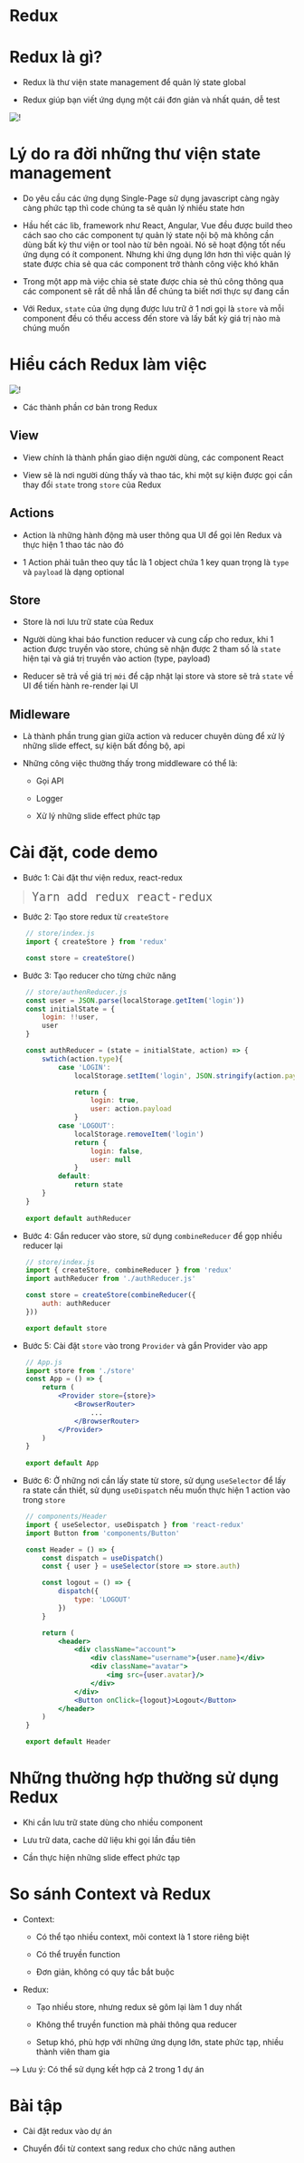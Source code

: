 # Redux

# Redux là gì?

- Redux là thư viện state management để quản lý state global

- Redux giúp bạn viết ứng dụng một cái đơn giản và nhất quán, dễ test

![!](./img/redux-store.png)

# Lý do ra đời những thư viện state management

- Do yêu cầu các ứng dụng Single-Page sử dụng javascript càng ngày càng phức tạp thì code chúng ta sẽ quản lý nhiều state hơn

- Hầu hết các lib, framework như React, Angular, Vue đều được build theo cách sao cho các component tự quản lý state nội bộ mà không cần dùng bất kỳ thư viện or tool nào từ bên ngoài. Nó sẽ hoạt động tốt nếu ứng dụng có ít component. Nhưng khi ứng dụng lớn hơn thì việc quản lý state được chia sẻ qua các component trở thành công việc khó khăn

- Trong một app mà việc chia sẻ state được chia sẻ thủ công thông qua các component sẽ rất dễ nhầ lẫn để chúng ta biết nơi thực sự đang cần

- Với Redux, `state` của ứng dụng được lưu trữ ở 1 nơi gọi là `store` và mỗi component đều có thểu access đến store và lấy bất kỳ giá trị nào mà chúng muốn


# Hiểu cách Redux làm việc

![!](./img/reduxdataflowdiagram-49fa8c3968371d9ef6f2a1486bd40a26.gif)

- Các thành phần cơ bản trong Redux

## View

- View chính là thành phần giao diện người dùng, các component React 

- View sẽ là nơi người dùng thấy và thao tác, khi một sự kiện được gọi cần thay đổi `state` trong `store` của Redux

## Actions

- Action là những hành động mà user thông qua UI để gọi lên Redux và thực hiện 1 thao tác nào đó

- 1 Action phải tuân theo quy tắc là 1 object chứa 1 key quan trọng là `type` và `payload` là dạng optional

## Store

- Store là nơi lưu trữ state của Redux

- Người dùng khai báo function reducer và cung cấp cho redux, khi 1 action được truyền vào store, chúng sẽ nhận được 2 tham số là `state` hiện tại và giá trị truyền vào action (type, payload)

- Reducer sẽ trả về giá trị `mới` để cập nhật lại store và store sẽ trả `state` về UI để tiến hành re-render lại UI


## Midleware

- Là thành phần trung gian giữa action và reducer chuyên dùng để xử lý những slide effect, sự kiện bất đồng bộ, api

- Những công việc thường thấy trong middleware có thể là: 

    - Gọi API
    
    - Logger

    - Xử lý những slide effect phức tạp


# Cài đặt, code demo

- Bước 1: Cài đặt thư viện redux, react-redux
> <font size="5">`Yarn add redux react-redux`</font>

- Bước 2: Tạo store redux từ `createStore`

```jsx
    // store/index.js
    import { createStore } from 'redux'

    const store = createStore()
```
- Bước 3: Tạo reducer cho từng chức năng

```jsx
    // store/authenReducer.js
    const user = JSON.parse(localStorage.getItem('login'))
    const initialState = {
        login: !!user,
        user
    }

    const authReducer = (state = initialState, action) => {
        swtich(action.type){
            case 'LOGIN':
                localStorage.setItem('login', JSON.stringify(action.payload))

                return {
                    login: true,
                    user: action.payload
                }
            case 'LOGOUT': 
                localStorage.removeItem('login')
                return {
                    login: false,
                    user: null
                }
            default:
                return state
        }
    } 
    
    export default authReducer
```

- Bước 4: Gắn reducer vào store, sử dụng `combineReducer` để gọp nhiều reducer lại
```jsx
    // store/index.js
    import { createStore, combineReducer } from 'redux'
    import authReducer from './authReducer.js'

    const store = createStore(combineReducer({
        auth: authReducer
    }))

    export default store
```

- Bước 5: Cài đặt `store` vào trong `Provider` và gắn Provider vào app
```jsx
    // App.js
    import store from './store'
    const App = () => {
        return (
            <Provider store={store}>
                <BrowserRouter>
                    ...
                </BrowserRouter>
            </Provider>
        )
    }
    
    export default App
```

- Bước 6: Ở những nơi cần lấy state từ store, sử dụng `useSelector` để lấy ra state cần thiết, sử dụng `useDispatch` nếu muốn thực hiện 1 action vào trong `store`

```jsx
    // components/Header
    import { useSelector, useDispatch } from 'react-redux'
    import Button from 'components/Button'

    const Header = () => {
        const dispatch = useDispatch()
        const { user } = useSelector(store => store.auth)

        const logout = () => {
            dispatch({
                type: 'LOGOUT'
            })
        }

        return (
            <header>
                <div className="account">
                    <div className="username">{user.name}</div>
                    <div className="avatar">
                        <img src={user.avatar}/>
                    </div>
                </div>
                <Button onClick={logout}>Logout</Button>
            </header>
        )
    }

    export default Header
```

# Những thường hợp thường sử dụng Redux

- Khi cần lưu trữ state dùng cho nhiều component

- Lưu trữ data, cache dữ liệu khi gọi lần đầu tiên

- Cần thực hiện những slide effect phức tạp

# So sánh Context và Redux

- Context:

    - Có thể tạo nhiều context, mõi context là 1 store riêng biệt

    - Có thể truyền function

    - Đơn giản, không có quy tắc bắt buộc


- Redux:

    - Tạo nhiều store, nhưng redux sẽ gôm lại làm 1 duy nhất

    - Không thể truyền function mà phải thông qua reducer

    - Setup khó, phù hợp với những ứng dụng lớn, state phức tạp, nhiều thành viên tham gia


--> Lưu ý: Có thể sử dụng kết hợp cả 2 trong 1 dự án


# Bài tập

- Cài đặt redux vào dự án

- Chuyển đổi từ context sang redux cho chức năng authen